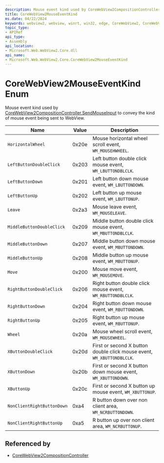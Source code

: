 ```yaml
---
description: Mouse event kind used by CoreWebView2CompositionController.SendMouseInput to convey the kind of mouse event being sent to WebView.
title: CoreWebView2MouseEventKind
ms.date: 04/22/2024
keywords: webview2, webview, winrt, win32, edge, CoreWebView2, CoreWebView2Controller, browser control, edge html, CoreWebView2MouseEventKind
topic_type:
- APIRef
api_type:
- Assembly
api_location:
- Microsoft.Web.WebView2.Core.dll
api_name:
- Microsoft.Web.WebView2.Core.CoreWebView2MouseEventKind
---
```


# CoreWebView2MouseEventKind Enum

Mouse event kind used by [CoreWebView2CompositionController.SendMouseInput](corewebview2compositioncontroller.md#sendmouseinput) to convey the kind of mouse event being sent to WebView.

| Name |  Value | Description |
|--|--|--|
|`HorizontalWheel` | 0x20e  |  Mouse horizontal wheel scroll event, `WM_MOUSEHWHEEL`.|
|`LeftButtonDoubleClick` | 0x203  |  Left button double click mouse event, `WM_LBUTTONDBLCLK`.|
|`LeftButtonDown` | 0x201  |  Left button down mouse event, `WM_LBUTTONDOWN`.|
|`LeftButtonUp` | 0x202  |  Left button up mouse event, `WM_LBUTTONUP`.|
|`Leave` | 0x2a3  |  Mouse leave event, `WM_MOUSELEAVE`.|
|`MiddleButtonDoubleClick` | 0x209  |  Middle button double click mouse event, `WM_MBUTTONDBLCLK`.|
|`MiddleButtonDown` | 0x207  |  Middle button down mouse event, `WM_MBUTTONDOWN`.|
|`MiddleButtonUp` | 0x208  |  Middle button up mouse event, `WM_MBUTTONUP`.|
|`Move` | 0x200  |  Mouse move event, `WM_MOUSEMOVE`.|
|`RightButtonDoubleClick` | 0x206  |  Right button double click mouse event, `WM_RBUTTONDBLCLK`.|
|`RightButtonDown` | 0x204  |  Right button down mouse event, `WM_RBUTTONDOWN`.|
|`RightButtonUp` | 0x205  |  Right button up mouse event, `WM_RBUTTONUP`.|
|`Wheel` | 0x20a  |  Mouse wheel scroll event, `WM_MOUSEWHEEL`.|
|`XButtonDoubleClick` | 0x20d  |  First or second X button double click mouse event, `WM_XBUTTONDBLCLK`.|
|`XButtonDown` | 0x20b  |  First or second X button down mouse event, `WM_XBUTTONDOWN`.|
|`XButtonUp` | 0x20c  |  First or second X button up mouse event, `WM_XBUTTONUP`.|
|`NonClientRightButtonDown` | 0xa4  |  R button down over non client area, `WM_NCRBUTTONDOWN`.|
|`NonClientRightButtonUp` | 0xa5  |  R button up over non client area, `WM_NCRBUTTONUP`.|


## Referenced by

- [CoreWebView2CompositionController](corewebview2compositioncontroller.md)
